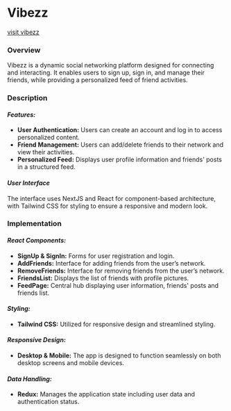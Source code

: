 # Vibezz
[visit vibezz](https://vibezz-git-develop-bojana-petroskas-projects.vercel.app/Auth)

### Overview

Vibezz is a dynamic social networking platform designed for connecting and interacting. It enables users to sign up, sign in, and manage their friends, while providing a personalized feed of friend activities.

### Description

#### *Features:*

- **User Authentication:** Users can create an account and log in to access personalized content.
- **Friend Management:** Users can add/delete friends to their network and view their activities.
- **Personalized Feed:** Displays user profile information and friends' posts in a structured feed.

#### *User Interface*

The interface uses NextJS and React for component-based architecture, with Tailwind CSS for styling to ensure a responsive and modern look.

### Implementation

#### *React Components:*

- **SignUp & SignIn:** Forms for user registration and login.
- **AddFriends:** Interface for adding friends from the user’s network.
- **RemoveFriends:** Interface for removing friends from the user’s network.
- **FriendsList:** Displays the list of friends with profile pictures.
- **FeedPage:** Central hub displaying user information, friends' posts and friends list.
  
#### *Styling:*

- **Tailwind CSS:** Utilized for responsive design and streamlined styling.

#### *Responsive Design:*

- **Desktop & Mobile:** The app is designed to function seamlessly on both desktop screens and mobile devices.

#### *Data Handling:*

- **Redux:** Manages the application state including user data and authentication status.
